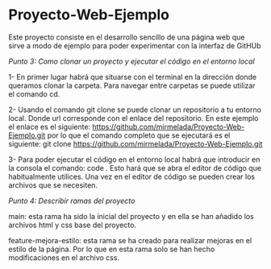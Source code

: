 # Proyecto-Web-Ejemplo

Este proyecto consiste en el desarrollo sencillo de una página web que sirve a modo de ejemplo para poder experimentar con la interfaz de GitHUb

*Punto 3: Como clonar un proyecto y ejecutar el código en el entorno local*

1- En primer lugar habrá que situarse con el terminal en la dirección donde queramos clonar la carpeta. Para navegar entre carpetas se puede utilizar el comando cd.

2- Usando el comando git clone <url> se puede clonar un repositorio a tu entorno local. Donde url corresponde con el enlace del repositorio. En este ejemplo el enlace es el siguiente: https://github.com/mirmelada/Proyecto-Web-Ejemplo.git por lo que el comando completo que se ejecutará es el siguiente: git clone https://github.com/mirmelada/Proyecto-Web-Ejemplo.git

3- Para poder ejecutar el código en el entorno local habrá que introducir en la consola el comando: code . Esto hará que se abra el editor de código que habitualmente utilices. Una vez en el editor de código se pueden crear los archivos que se necesiten.

*Punto 4: Describir ramas del proyecto*

main: esta rama ha sido la inicial del proyecto y en ella se han añadido los archivos html y css base del proyecto.

feature-mejora-estilo: esta rama se ha creado para realizar mejoras en el estilo de la página. Por lo que en esta rama solo se han hecho modificaciones en el archivo css.